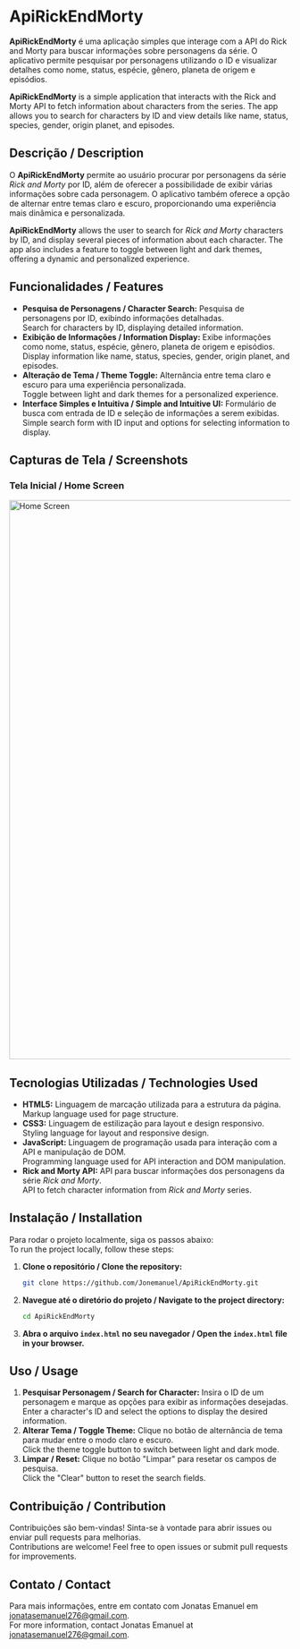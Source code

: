 # ApiRickEndMorty

**ApiRickEndMorty** é uma aplicação simples que interage com a API do Rick and Morty para buscar informações sobre personagens da série. O aplicativo permite pesquisar por personagens utilizando o ID e visualizar detalhes como nome, status, espécie, gênero, planeta de origem e episódios.

**ApiRickEndMorty** is a simple application that interacts with the Rick and Morty API to fetch information about characters from the series. The app allows you to search for characters by ID and view details like name, status, species, gender, origin planet, and episodes.

## Descrição / Description

O **ApiRickEndMorty** permite ao usuário procurar por personagens da série *Rick and Morty* por ID, além de oferecer a possibilidade de exibir várias informações sobre cada personagem. O aplicativo também oferece a opção de alternar entre temas claro e escuro, proporcionando uma experiência mais dinâmica e personalizada.

**ApiRickEndMorty** allows the user to search for *Rick and Morty* characters by ID, and display several pieces of information about each character. The app also includes a feature to toggle between light and dark themes, offering a dynamic and personalized experience.

## Funcionalidades / Features

- **Pesquisa de Personagens / Character Search:** Pesquisa de personagens por ID, exibindo informações detalhadas.  
  Search for characters by ID, displaying detailed information.
- **Exibição de Informações / Information Display:** Exibe informações como nome, status, espécie, gênero, planeta de origem e episódios.  
  Display information like name, status, species, gender, origin planet, and episodes.
- **Alteração de Tema / Theme Toggle:** Alternância entre tema claro e escuro para uma experiência personalizada.  
  Toggle between light and dark themes for a personalized experience.
- **Interface Simples e Intuitiva / Simple and Intuitive UI:** Formulário de busca com entrada de ID e seleção de informações a serem exibidas.  
  Simple search form with ID input and options for selecting information to display.

## Capturas de Tela / Screenshots

### Tela Inicial / Home Screen

<div style="display: flex; flex-direction: row;">
  <img src="https://github.com/Jonemanuel/ApiRickEndMorty/blob/main/assets/readme/rick-morty-screen.png" alt="Home Screen" width="1000"/>
</div>

## Tecnologias Utilizadas / Technologies Used

- **HTML5:** Linguagem de marcação utilizada para a estrutura da página.  
  Markup language used for page structure.
- **CSS3:** Linguagem de estilização para layout e design responsivo.  
  Styling language for layout and responsive design.
- **JavaScript:** Linguagem de programação usada para interação com a API e manipulação de DOM.  
  Programming language used for API interaction and DOM manipulation.
- **Rick and Morty API:** API para buscar informações dos personagens da série *Rick and Morty*.  
  API to fetch character information from *Rick and Morty* series.

## Instalação / Installation

Para rodar o projeto localmente, siga os passos abaixo:  
To run the project locally, follow these steps:

1. **Clone o repositório / Clone the repository:**
    ```bash
    git clone https://github.com/Jonemanuel/ApiRickEndMorty.git
    ```
2. **Navegue até o diretório do projeto / Navigate to the project directory:**
    ```bash
    cd ApiRickEndMorty
    ```
3. **Abra o arquivo `index.html` no seu navegador / Open the `index.html` file in your browser.**

## Uso / Usage

1. **Pesquisar Personagem / Search for Character:** Insira o ID de um personagem e marque as opções para exibir as informações desejadas.  
   Enter a character's ID and select the options to display the desired information.
2. **Alterar Tema / Toggle Theme:** Clique no botão de alternância de tema para mudar entre o modo claro e escuro.  
   Click the theme toggle button to switch between light and dark mode.
3. **Limpar / Reset:** Clique no botão "Limpar" para resetar os campos de pesquisa.  
   Click the "Clear" button to reset the search fields.

## Contribuição / Contribution

Contribuições são bem-vindas! Sinta-se à vontade para abrir issues ou enviar pull requests para melhorias.  
Contributions are welcome! Feel free to open issues or submit pull requests for improvements.

## Contato / Contact

Para mais informações, entre em contato com Jonatas Emanuel em [jonatasemanuel276@gmail.com](mailto:jonatasemanuel276@gmail.com).  
For more information, contact Jonatas Emanuel at [jonatasemanuel276@gmail.com](mailto:jonatasemanuel276@gmail.com).
